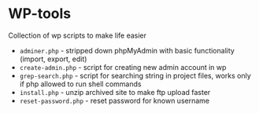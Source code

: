 # WP-tools
Collection of wp scripts to make life easier

* `adminer.php` - stripped down phpMyAdmin with basic functionality (import, export, edit)
* `create-admin.php` - script for creating new admin account in wp
* `grep-search.php` - script for searching string in project files, works only if php allowed to run shell commands
* `install.php` - unzip archived site to make ftp upload faster
* `reset-password.php` - reset password for known username
